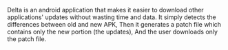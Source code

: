 Delta is an android application that makes it easier to download other applications' updates without wasting time and data. 
It simply detects the differences between old and new APK, Then it generates a patch file which contains only the new portion (the updates), And the user downloads only the patch file.
